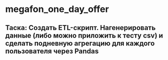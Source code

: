 # megafon_one_day_offer

## Таска: Создать ETL-скрипт. Нагенерировать данные (либо можно приложить к тесту csv) и сделать подневную агрегацию для каждого пользователя через Pandas
